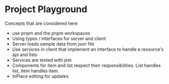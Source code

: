 # Project Playground

Concepts that are considered here
- use pnpm and the pnpm workspaces
- Using types / interfaces for server and client
- Server loads sample data from json file
- Use services in client that implement an interface to handle a resource's api and lists
- Services are tested with jest
- Components for item and list respect their responsibilities. List handles list, item handles item.
- InPlace editing for updates
